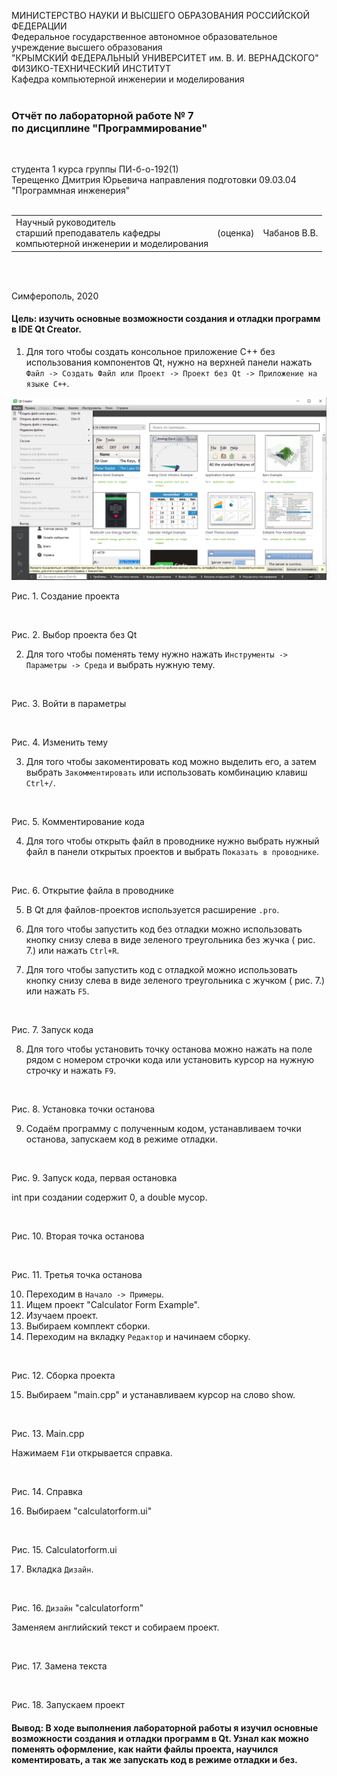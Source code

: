 МИНИСТЕРСТВО НАУКИ  И ВЫСШЕГО ОБРАЗОВАНИЯ РОССИЙСКОЙ ФЕДЕРАЦИИ  
Федеральное государственное автономное образовательное учреждение высшего образования  
"КРЫМСКИЙ ФЕДЕРАЛЬНЫЙ УНИВЕРСИТЕТ им. В. И. ВЕРНАДСКОГО"  
ФИЗИКО-ТЕХНИЧЕСКИЙ ИНСТИТУТ  
Кафедра компьютерной инженерии и моделирования
<br/><br/>

### Отчёт по лабораторной работе № 7<br/> по дисциплине "Программирование"
<br/>

студента 1 курса группы ПИ-б-о-192(1)  
Терещенко Дмитрия Юрьевича
направления подготовки 09.03.04 "Программная инженерия"  
<br/>

<table>
<tr><td>Научный руководитель<br/> старший преподаватель кафедры<br/> компьютерной инженерии и моделирования</td>
<td>(оценка)</td>
<td>Чабанов В.В.</td>
</tr>
</table>
<br/><br/>

Симферополь, 2020

#### Цель: изучить основные возможности создания и отладки программ в IDE Qt Creator.

1) Для того чтобы создать консольное приложение C++ без использования компонентов Qt, нужно на верхней панели нажать `Файл -> Создать Файл или Проект -> Проект без Qt -> Приложение на языке С++`.

![](https://github.com/dmirter/Tereshenko/blob/master/Laboratory7/img/1.png)

Рис. 1. Создание проекта

![]()

Рис. 2. Выбор проекта без Qt

2) Для того чтобы поменять тему нужно нажать `Инструменты -> Параметры -> Среда` и выбрать нужную тему.

![]()

Рис. 3. Войти в параметры

![]()

Рис. 4. Изменить тему

3. Для того чтобы закоментировать код можно выделить его, а затем выбрать `Закомментировать` или использовать комбинацию клавиш `Ctrl+/`.

![]()

Рис. 5. Комментирование кода

4. Для того чтобы открыть файл в проводнике нужно выбрать нужный файл в панели открытых проектов и выбрать `Показать в проводнике`.

![]()

Рис. 6. Открытие файла в проводнике

5. В Qt для файлов-проектов используется расширение `.pro`.


6. Для того чтобы запустить код без отладки можно использовать  кнопку снизу слева в виде зеленого треугольника без жучка ( рис. 7.) или нажать `Ctrl+R`.

7. Для того чтобы запустить код с отладкой можно использовать  кнопку снизу слева в виде зеленого треугольника с жучком ( рис. 7.) или нажать `F5`.

![]()

Рис. 7. Запуск кода

8. Для того чтобы установить точку останова можно нажать на поле рядом с номером строчки кода или установить курсор на нужную строчку и нажать `F9`.

![]()

Рис. 8. Установка точки останова

9. Содаём программу с полученным кодом, устанавливаем точки останова, запускаем код в режиме отладки.

![]()

Рис. 9. Запуск кода, первая остановка

 int при создании содержит 0, а double мусор.

![]()

Рис. 10. Вторая точка останова

![]()

Рис. 11. Третья точка останова

10. Переходим в `Начало -> Примеры`.
11. Ищем проект "Calculator Form Example".
12. Изучаем проект.
13. Выбираем комплект сборки.
14. Переходим на вкладку `Редактор` и начинаем сборку.

![]()

Рис. 12. Сборка проекта

15. Выбираем "main.cpp" и устанавливаем курсор на слово show.

![]()

Рис. 13. Main.cpp

Нажимаем `F1`и открывается справка.

![]()

Рис. 14.  Справка

16. Выбираем "calculatorform.ui"

![]()

Рис. 15. Calculatorform.ui

17. Вкладка `Дизайн`.

![]()

Рис. 16. `Дизайн` "calculatorform"

Заменяем английский текст  и собираем проект.

![]()

Рис. 17. Замена текста

![]()

Рис. 18. Запускаем проект

#### Вывод: В ходе выполнения лабораторной работы я изучил основные возможности создания и отладки программ в Qt. Узнал как можно поменять оформление, как найти файлы проекта, научился коментировать, а так же запускать код в режиме отладки и без.
